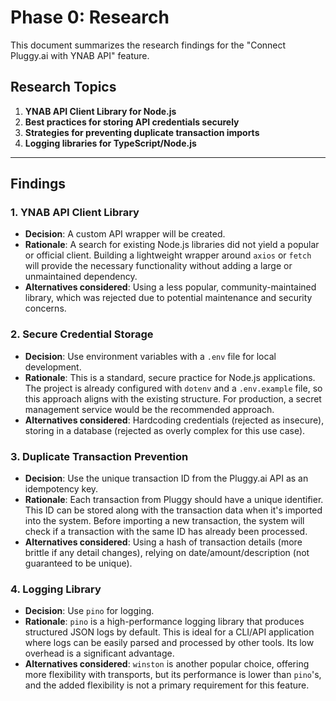 # Phase 0: Research

This document summarizes the research findings for the "Connect Pluggy.ai with YNAB API" feature.

## Research Topics

1.  **YNAB API Client Library for Node.js**
2.  **Best practices for storing API credentials securely**
3.  **Strategies for preventing duplicate transaction imports**
4.  **Logging libraries for TypeScript/Node.js**

---

## Findings

### 1. YNAB API Client Library

*   **Decision**: A custom API wrapper will be created.
*   **Rationale**: A search for existing Node.js libraries did not yield a popular or official client. Building a lightweight wrapper around `axios` or `fetch` will provide the necessary functionality without adding a large or unmaintained dependency.
*   **Alternatives considered**: Using a less popular, community-maintained library, which was rejected due to potential maintenance and security concerns.

### 2. Secure Credential Storage

*   **Decision**: Use environment variables with a `.env` file for local development.
*   **Rationale**: This is a standard, secure practice for Node.js applications. The project is already configured with `dotenv` and a `.env.example` file, so this approach aligns with the existing structure. For production, a secret management service would be the recommended approach.
*   **Alternatives considered**: Hardcoding credentials (rejected as insecure), storing in a database (rejected as overly complex for this use case).

### 3. Duplicate Transaction Prevention

*   **Decision**: Use the unique transaction ID from the Pluggy.ai API as an idempotency key.
*   **Rationale**: Each transaction from Pluggy should have a unique identifier. This ID can be stored along with the transaction data when it's imported into the system. Before importing a new transaction, the system will check if a transaction with the same ID has already been processed.
*   **Alternatives considered**: Using a hash of transaction details (more brittle if any detail changes), relying on date/amount/description (not guaranteed to be unique).

### 4. Logging Library

*   **Decision**: Use `pino` for logging.
*   **Rationale**: `pino` is a high-performance logging library that produces structured JSON logs by default. This is ideal for a CLI/API application where logs can be easily parsed and processed by other tools. Its low overhead is a significant advantage.
*   **Alternatives considered**: `winston` is another popular choice, offering more flexibility with transports, but its performance is lower than `pino`'s, and the added flexibility is not a primary requirement for this feature.
